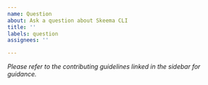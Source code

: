 ```yaml
---
name: Question
about: Ask a question about Skeema CLI
title: ''
labels: question
assignees: ''

---
```


*Please refer to the contributing guidelines linked in the sidebar for guidance.*

